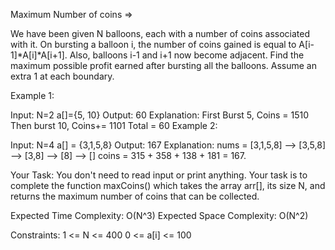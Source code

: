 Maximum Number of coins =>

We have been given N balloons, each with a number of coins associated with it. On bursting a balloon i, the number of coins gained is equal to A[i-1]*A[i]*A[i+1]. Also, balloons i-1 and i+1 now become adjacent. Find the maximum possible profit earned after bursting all the balloons. Assume an extra 1 at each boundary.

Example 1:

Input: N=2 a[]={5, 10} 
Output: 60 
Explanation: First Burst 5, Coins = 1510 Then burst 10, Coins+= 1101 Total = 60 Example 2:

Input: N=4 a[] = {3,1,5,8} 
Output: 167 
Explanation: nums = [3,1,5,8] --> [3,5,8] --> [3,8] --> [8] --> [] coins = 315 + 358 + 138 + 181 = 167. 

Your Task:
You don't need to read input or print anything. Your task is to complete the function maxCoins() which takes the array arr[], its size N, and returns the maximum number of coins that can be collected.

Expected Time Complexity: O(N^3) Expected Space Complexity: O(N^2)

Constraints: 1 <= N <= 400 0 <= a[i] <= 100